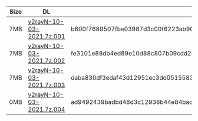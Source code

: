 |    Size   |     DL  | sha512sum |
|  ---  |  ---  |  ---  |
| 7MB | [v2rayN-10-03-2021.7z.001](https://cdn.jsdelivr.net/gh/googleians/v2rayN@main/v2rayN-10-03-2021.7z.001) | b600f7689507fbe03987d3c00f6223ab9089d338a07d852a77ca3069f140c27b17f4e90c0dd1ccba5e56f16a533dd0c0e8ad129a8ac0072122ccc2d6b957e280 |
| 7MB | [v2rayN-10-03-2021.7z.002](https://cdn.jsdelivr.net/gh/googleians/v2rayN@main/v2rayN-10-03-2021.7z.002) | fe3101e88db4ed89e10d88c807b09cdd2bf16c4fdcbb26af906f385f181acf814a8f31c1bd8164406ee4e80451c9c8fb97ff0971752b3efa626febc4b94178f4 |
| 7MB | [v2rayN-10-03-2021.7z.003](https://cdn.jsdelivr.net/gh/googleians/v2rayN@main/v2rayN-10-03-2021.7z.003) | daba830df3edaf43d12951ec3dd0515583cec85b69cd8c30205154ca1a1fd8e5bc4a0ae290c824bc6057c487e0061118ea24f9b9d11af9d36095ad4da8b2fdca |
| 0MB | [v2rayN-10-03-2021.7z.004](https://cdn.jsdelivr.net/gh/googleians/v2rayN@main/v2rayN-10-03-2021.7z.004) | ad9492439badbd48d3c12938b44e84bac69d1c41d5982fafce65e93b285ceb58b4ac5ec0ea7c91fbb9b4c1acb6f21b1e83268a2ea25654df31856ab5a275c80c |
